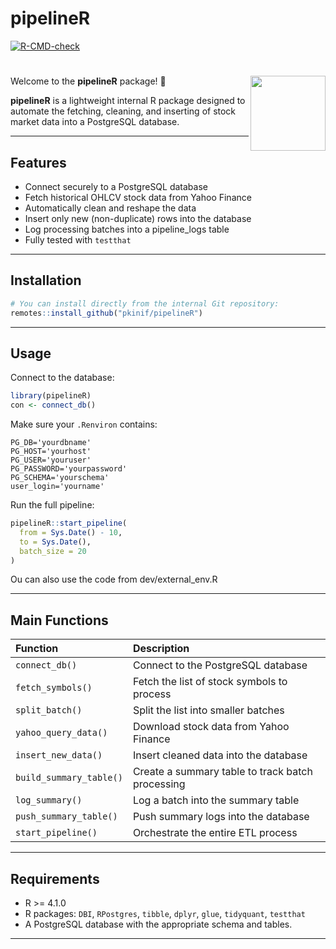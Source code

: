 pipelineR
================

<!-- badges: start -->

[![R-CMD-check](https://github.com/rgottberg/pipelineR_PIERRICK_FORK/actions/workflows/R-CMD-check.yaml/badge.svg)](https://github.com/rgottberg/pipelineR_PIERRICK_FORK/actions/workflows/R-CMD-check.yaml)
<!-- badges: end -->

# <img src="man/figures/logo.png" align="right" height="120" />

Welcome to the **pipelineR** package! 🚀

**pipelineR** is a lightweight internal R package designed to automate
the fetching, cleaning, and inserting of stock market data into a
PostgreSQL database.

------------------------------------------------------------------------

## Features

- Connect securely to a PostgreSQL database
- Fetch historical OHLCV stock data from Yahoo Finance
- Automatically clean and reshape the data
- Insert only new (non-duplicate) rows into the database
- Log processing batches into a pipeline_logs table
- Fully tested with `testthat`

------------------------------------------------------------------------

## Installation

``` r
# You can install directly from the internal Git repository:
remotes::install_github("pkinif/pipelineR")
```

------------------------------------------------------------------------

## Usage

Connect to the database:

``` r
library(pipelineR)
con <- connect_db()
```

Make sure your `.Renviron` contains:

    PG_DB='yourdbname'
    PG_HOST='yourhost'
    PG_USER='youruser'
    PG_PASSWORD='yourpassword'
    PG_SCHEMA='yourschema'
    user_login='yourname'

Run the full pipeline:

``` r
pipelineR::start_pipeline(
  from = Sys.Date() - 10,
  to = Sys.Date(),
  batch_size = 20
)
```
Ou can also use the code from dev/external_env.R


------------------------------------------------------------------------

## Main Functions

| Function                | Description                                      |
|:------------------------|:-------------------------------------------------|
| `connect_db()`          | Connect to the PostgreSQL database               |
| `fetch_symbols()`       | Fetch the list of stock symbols to process       |
| `split_batch()`         | Split the list into smaller batches              |
| `yahoo_query_data()`    | Download stock data from Yahoo Finance           |
| `insert_new_data()`     | Insert cleaned data into the database            |
| `build_summary_table()` | Create a summary table to track batch processing |
| `log_summary()`         | Log a batch into the summary table               |
| `push_summary_table()`  | Push summary logs into the database              |
| `start_pipeline()`      | Orchestrate the entire ETL process               |


------------------------------------------------------------------------

## Requirements

- R \>= 4.1.0
- R packages: `DBI`, `RPostgres`, `tibble`, `dplyr`, `glue`,
  `tidyquant`, `testthat`
- A PostgreSQL database with the appropriate schema and tables.

------------------------------------------------------------------------
